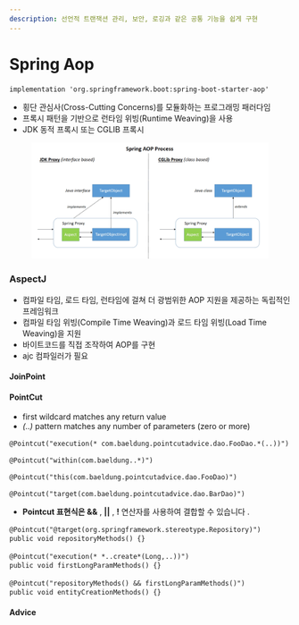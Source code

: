 ```yaml
---
description: 선언적 트랜잭션 관리, 보안, 로깅과 같은 공통 기능을 쉽게 구현
---
```


# Spring Aop

```
implementation 'org.springframework.boot:spring-boot-starter-aop'
```

* 횡단 관심사(Cross-Cutting Concerns)를 모듈화하는 프로그래밍 패러다임
* 프록시 패턴을 기반으로 런타임 위빙(Runtime Weaving)을 사용
* JDK 동적 프록시 또는 CGLIB 프록시

<figure><img src="../../../../.gitbook/assets/image (65).png" alt=""><figcaption></figcaption></figure>

### AspectJ

* 컴파일 타임, 로드 타임, 런타임에 걸쳐 더 광범위한 AOP 지원을 제공하는 독립적인 프레임워크
* 컴파일 타임 위빙(Compile Time Weaving)과 로드 타임 위빙(Load Time Weaving)을 지원
* 바이트코드를 직접 조작하여 AOP를 구현
* ajc 컴파일러가 필요



#### JoinPoint

#### PointCut

* first wildcard matches any return value
* _(..)_ pattern matches any number of parameters (zero or more)

```
@Pointcut("execution(* com.baeldung.pointcutadvice.dao.FooDao.*(..))")
```

```
@Pointcut("within(com.baeldung..*)")
```

```
@Pointcut("this(com.baeldung.pointcutadvice.dao.FooDao)")
```

```
@Pointcut("target(com.baeldung.pointcutadvice.dao.BarDao)")
```

* **Pointcut 표현식은 &&** , **||** , **!** 연산자를 사용하여 결합할 수 있습니다 .

```
@Pointcut("@target(org.springframework.stereotype.Repository)")
public void repositoryMethods() {}

@Pointcut("execution(* *..create*(Long,..))")
public void firstLongParamMethods() {}

@Pointcut("repositoryMethods() && firstLongParamMethods()")
public void entityCreationMethods() {}
```

#### Advice
